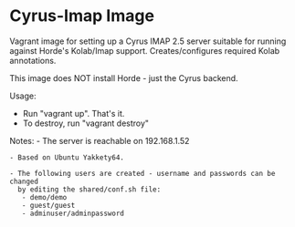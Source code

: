 Cyrus-Imap Image
=================

Vagrant image for setting up a Cyrus IMAP 2.5 server suitable for running
against Horde's Kolab/Imap support.  Creates/configures required Kolab
annotations.

This image does NOT install Horde - just the Cyrus backend.

Usage:
  - Run "vagrant up". That's it.
  - To destroy, run "vagrant destroy"

Notes:
    - The server is reachable on 192.168.1.52

    - Based on Ubuntu Yakkety64.

    - The following users are created - username and passwords can be changed
      by editing the shared/conf.sh file:
       - demo/demo
       - guest/guest
       - adminuser/adminpassword